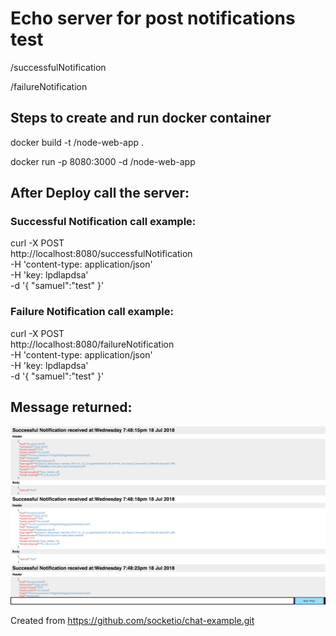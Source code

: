 
# Echo server for post notifications test

/successfulNotification

/failureNotification


## Steps to create and run docker container

docker build -t <your username>/node-web-app .

docker run -p 8080:3000 -d <your username>/node-web-app



## After Deploy call the server:

### Successful Notification call example:
curl -X POST \
  http://localhost:8080/successfulNotification \
  -H 'content-type: application/json' \
  -H 'key: lpdlapdsa' \
  -d '{
	"samuel":"test"
}'


### Failure Notification call example:
curl -X POST \
  http://localhost:8080/failureNotification \
  -H 'content-type: application/json' \
  -H 'key: lpdlapdsa' \
  -d '{
	"samuel":"test"
}'

## Message returned:

![Print](https://github.com/samuelteixeiras/nodeEchoServer/blob/master/print-page.png)


Created from https://github.com/socketio/chat-example.git
